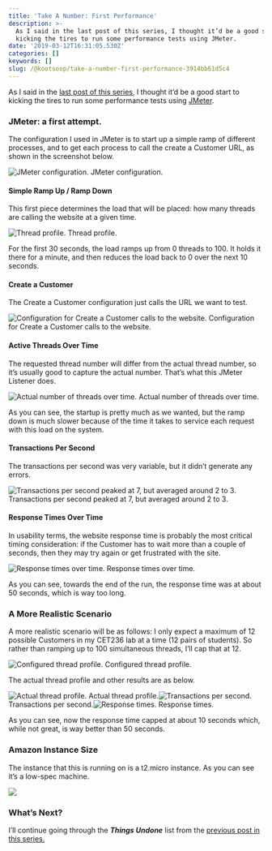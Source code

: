 ```yaml
---
title: 'Take A Number: First Performance'
description: >-
  As I said in the last post of this series, I thought it’d be a good start to
  kicking the tires to run some performance tests using JMeter.
date: '2019-03-12T16:31:05.530Z'
categories: []
keywords: []
slug: /@kootsoop/take-a-number-first-performance-3914bb61d5c4
---
```


As I said in the [last post of this series](https://kootsoop.github.io/@kootsoop-take-a-number-first-cut-8222ad39b729), I thought it’d be a good start to kicking the tires to run some performance tests using [JMeter](https://jmeter.apache.org/).

### JMeter: a first attempt.

The configuration I used in JMeter is to start up a simple ramp of different processes, and to get each process to call the create a Customer URL, as shown in the screenshot below.

![JMeter configuration.](https://kootsoop.github.io/images/1_*mUa4pHS5JJVSYBXLJYGHCw.png)
JMeter configuration.

#### Simple Ramp Up / Ramp Down

This first piece determines the load that will be placed: how many threads are calling the website at a given time.

![Thread profile.](https://kootsoop.github.io/images/1_*52O8H0ALPDOYCfRQT8LzvQ.png)
Thread profile.

For the first 30 seconds, the load ramps up from 0 threads to 100. It holds it there for a minute, and then reduces the load back to 0 over the next 10 seconds.

#### Create a Customer

The Create a Customer configuration just calls the URL we want to test.

![Configuration for Create a Customer calls to the website.](https://kootsoop.github.io/images/1_*UP2IpryeKH9vCOt-JMScnw.png)
Configuration for Create a Customer calls to the website.

#### Active Threads Over Time

The requested thread number will differ from the actual thread number, so it’s usually good to capture the actual number. That’s what this JMeter Listener does.

![Actual number of threads over time.](https://kootsoop.github.io/images/1_*41xzMErePWryol5j9w3PuA.png)
Actual number of threads over time.

As you can see, the startup is pretty much as we wanted, but the ramp down is much slower because of the time it takes to service each request with this load on the system.

#### Transactions Per Second

The transactions per second was very variable, but it didn’t generate any errors.

![Transactions per second peaked at 7, but averaged around 2 to 3.](https://kootsoop.github.io/images/1_*0YJ4BNMIjgkkxT_w8sA1Ww.png)
Transactions per second peaked at 7, but averaged around 2 to 3.

#### Response Times Over Time

In usability terms, the website response time is probably the most critical timing consideration: if the Customer has to wait more than a couple of seconds, then they may try again or get frustrated with the site.

![Response times over time.](https://kootsoop.github.io/images/1_*0804xkVtY5l-gKcIjo6DPQ.png)
Response times over time.

As you can see, towards the end of the run, the response time was at about 50 seconds, which is way too long.

### A More Realistic Scenario

A more realistic scenario will be as follows: I only expect a maximum of 12 possible Customers in my CET236 lab at a time (12 pairs of students). So rather than ramping up to 100 simultaneous threads, I’ll cap that at 12.

![Configured thread profile.](https://kootsoop.github.io/images/1_*FOMg1Q0c4LcmqVz3j8hPUQ.png)
Configured thread profile.

The actual thread profile and other results are as below.

![Actual thread profile.](https://kootsoop.github.io/images/1_*1WHWNNhxawDApB_1ey5Uhg.png)
Actual thread profile.![Transactions per second.](https://kootsoop.github.io/images/1_*xx06cFFnCV_AEQRveNFeKg.png)
Transactions per second.![Response times.](https://kootsoop.github.io/images/1_*6hd0QK2lcrr4a0Gwd273Jw.png)
Response times.

As you can see, now the response time capped at about 10 seconds which, while not great, is way better than 50 seconds.

### Amazon Instance Size

The instance that this is running on is a t2.micro instance. As you can see it’s a low-spec machine.

![](https://kootsoop.github.io/images/1_*v10esOvQaLiSTO2HkAOeTg.png)

### What’s Next?

I’ll continue going through the **_Things Undone_** list from the [previous post in this series.](https://kootsoop.github.io/@kootsoop-take-a-number-first-cut-8222ad39b729)
